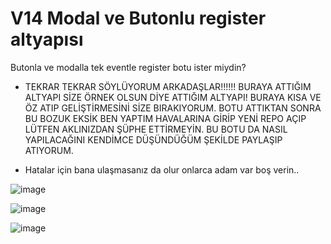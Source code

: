 # V14 Modal ve Butonlu register altyapısı
Butonla ve modalla tek eventle register botu ister miydin?


- TEKRAR TEKRAR SÖYLÜYORUM ARKADAŞLAR!!!!!! BURAYA ATTIĞIM ALTYAPI SİZE ÖRNEK OLSUN DİYE ATTIĞIM ALTYAPI! BURAYA KISA VE ÖZ ATIP GELİŞTİRMESİNİ SİZE BIRAKIYORUM. BOTU ATTIKTAN SONRA BU BOZUK EKSİK BEN YAPTIM HAVALARINA GİRİP YENİ REPO AÇIP LÜTFEN AKLINIZDAN ŞÜPHE ETTİRMEYİN. BU BOTU DA NASIL YAPILACAĞINI KENDİMCE DÜŞÜNDÜĞÜM ŞEKİLDE PAYLAŞIP ATIYORUM.

- Hatalar için bana ulaşmasanız da olur onlarca adam var boş verin..

![image](https://cdn.discordapp.com/attachments/985654334236811268/1018816904204386374/unknown.png)


![image](https://cdn.discordapp.com/attachments/985654334236811268/1018817032667533352/unknown.png)



![image](https://cdn.discordapp.com/attachments/985654334236811268/1018817577037856808/unknown.png)


